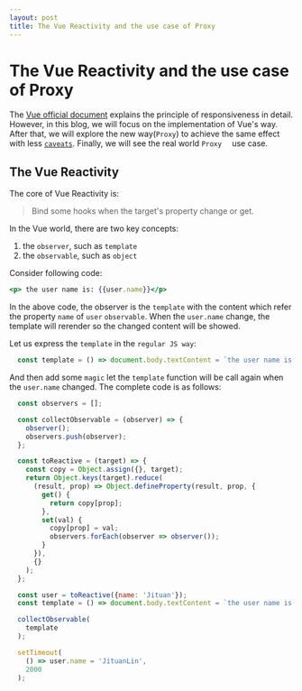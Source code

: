 ```yaml
---
layout: post
title: The Vue Reactivity and the use case of Proxy
---
```


# The Vue Reactivity and the use case of Proxy

The [Vue official document](https://vuejs.org/v2/guide/reactivity.html) explains the principle of responsiveness in detail.
However, in this blog, we will focus on the implementation of Vue's way.
After that, we will explore the new way(`Proxy`) to achieve the same effect with less [`caveats`](https://vuejs.org/v2/guide/reactivity.html#Change-Detection-Caveats).
Finally, we will see the real world `Proxy  ` use case.

## The Vue Reactivity
The core of Vue Reactivity is: 
> Bind some hooks when the target's property change or get.
 
In the Vue world, there are two key concepts:
1. the `observer`, such as `template`
2. the `observable`, such as `object`

Consider following code:
```jsx 
<p> the user name is: {{user.name}}</p>
```

In the above code, the observer is the `template` with the content which refer the property `name` of `user` `observable`.
When the `user.name` change, the template will rerender so the changed content will be showed.

Let us express the `template` in the `regular JS way`:
```jsx
  const template = () => document.body.textContent = `the user name is: ${user.name}`;
```
And then add some `magic` let the `template` function will be call again when the `user.name` changed.
The complete code is as follows: 
```js
  const observers = [];

  const collectObservable = (observer) => {
    observer();
    observers.push(observer);
  };

  const toReactive = (target) => {
    const copy = Object.assign({}, target);
    return Object.keys(target).reduce(
      (result, prop) => Object.defineProperty(result, prop, {
        get() {
          return copy[prop];
        },
        set(val) {
          copy[prop] = val;
          observers.forEach(observer => observer());
        }
      }),
      {}
    );
  };

  const user = toReactive({name: 'Jituan'});
  const template = () => document.body.textContent = `the user name is: ${user.name}`;

  collectObservable(
    template
  );

  setTimeout(
    () => user.name = 'JituanLin',
    2000
  );
``` 
